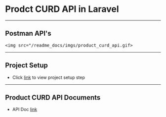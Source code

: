 # Prodct CURD API in Laravel 


---
## Postman API's
<kbd><img src="/readme_docs/imgs/product_curd_api.gif></img></kbd>

---
## Project Setup
- Click [link](/dev_setup_mode.md) to view project setup step

---
## Product CURD API Documents
- API Doc [link](https://app.swaggerhub.com/apis-docs/ashish1997it/product_curd_api/)